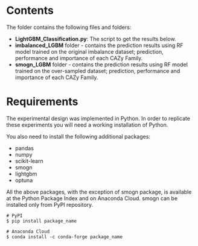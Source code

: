 # Contents
The folder contains the following files and folders:
* **LightGBM_Classification.py**: The script to get the results below.
* **imbalanced_LGBM** folder - contains the prediction results using RF model trained on the original imbalance dataset; prediction, performance and importance of each CAZy Family.
* **smogn_LGBM** folder - contains the prediction results using RF model trained on the over-sampled dataset; prediction, performance and importance of each CAZy Family.

# Requirements
The experimental design was implemented in Python. In order to replicate these experiments you will need a working installation of Python.

You also need to install the following additional packages:
* pandas
* numpy
* scikit-learn
* smogn
* lightgbm
* optuna

All the above packages, with the exception of smogn package, is available at the Python Package Index and on Anaconda Cloud. smogn can be installed only from PyPI repository.

```
# PyPI
$ pip install package_name
```

```
# Anaconda Cloud
$ conda install -c conda-forge package_name
```